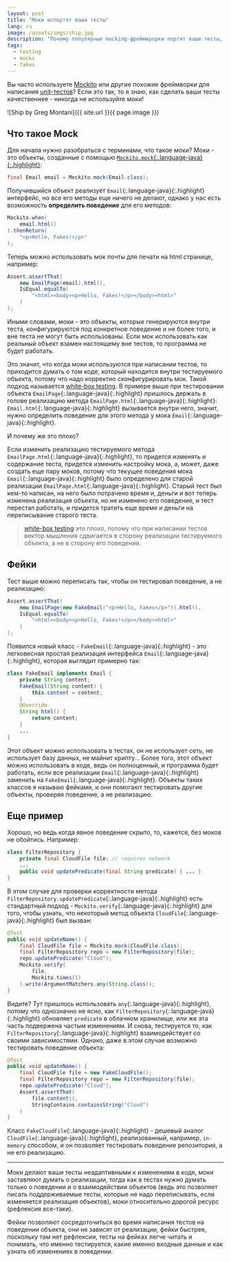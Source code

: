 ```yaml
---
layout: post
title: "Моки испортят ваши тесты"
lang: ru
image: /assets/imgs/ship.jpg
description: "Почему популярные mocking-фреймврорки портят ваши тесты, и как можно писать тесты без моков."
tags: 
  - testing
  - mocks
  - fakes
---
```


Вы часто используете [Mockito](https://site.mockito.org/) или другие похожие фреймворки для написания 
[unit-тестов](https://en.wikipedia.org/wiki/Unit_testing)? Если это так, то я знаю, как сделать ваши тесты качественнее - 
никогда не используйте моки! 

![Ship by Greg Montani]({{ site.url }}{{ page.image }})

<!--more-->

## Что такое Mock
Для начала нужно разобраться с терминами, что такое моки? Моки - это объекты, созданные с помощью 
[`Mockito.mock`{:.language-java}{:.highlight}](https://static.javadoc.io/org.mockito/mockito-core/2.10.0/org/mockito/Mockito.html):
```java
final Email email = Mockito.mock(Email.class);
```
Получившийся объект реализует `Email`{:.language-java}{:.highlight} интерфейс, но все его методы еще ничего не делают, однако у нас есть возможность
**определить поведение** для его методов:
```java
Mockito.when(
    email.html()
).thenReturn(
    "<p>Hello, Fakes!</p>"
);
```
Теперь можно использовать мок почты для печати на html странице, например:
```java
Assert.assertThat(
    new EmailPage(email).html(), 
    IsEqual.equalTo(
        "<html><body><p>Hello, Fakes!</p></body><html>"
    )
);
```

Иными словами, моки - это объекты, которые генерируются внутри теста, конфигурируются под конкретное поведение и не
более того, и вне теста не могут быть использованы. Если мок использовать как реальный объект взамен настоящему вне 
тестов, то программа не будет работать.

Это значит, что когда моки используются при написании тестов, то приходится думать о том коде, который находится внутри
тестируемого объекта, потому что надо корректно сконфигурировать мок. Такой подход называется 
[white-box testing](https://en.wikipedia.org/wiki/White-box_testing). 
В примере выше при тестировании объекта `EmailPage`{:.language-java}{:.highlight} пришлось держать в голове реализацию метода `EmailPage.html`{:.language-java}{:.highlight}: 
`Email.html`{:.language-java}{:.highlight} вызывается внутри него, значит, нужно определить поведение для этого метода у мока `Email`{:.language-java}{:.highlight}.

И почему же это плохо?

Если изменить реализацию тестируемого метода `EmailPage.html`{:.language-java}{:.highlight}, то придется изменять и содержание теста, придется 
изменить настройку мока, а, может, даже создать еще пару моков, потому что текущее поведения мока `Email`{:.language-java}{:.highlight} было 
определено для старой реализации `EmailPage.html`{:.language-java}{:.highlight}. Старый тест был кем-то написан, на него было потрачено время и,
деньги и вот теперь изменена реализация объекта, но не изменено его поведение, и тест перестал работать, и придется
тратить еще время и деньги на переписывание старого теста. 

> [white-box testing](https://en.wikipedia.org/wiki/White-box_testing)
это плохо, потому что при написании тестов вектор мышления сдвигается в сторону реализации тестируемого объекта, а не в 
сторону его поведения.

## Фейки
Тест выше можно переписать так, чтобы он тестировал поведение, а не реализацию:
```java
Assert.assertThat(
    new EmailPage(new FakeEmail("<p>Hello, Fakes</p>")).html(), 
    IsEqual.equalTo(
        "<html><body><p>Hello, Fakes!</p></body><html>"
    )
);
```
Появился новый класс - `FakeEmail`{:.language-java}{:.highlight} - это легковесная простая реализация интерфейса `Email`{:.language-java}{:.highlight}, которая выглядит примерно 
так:
```java
class FakeEmail implements Email {
    private String content;
    FakeEmail(String content) {
        this.content = content;
    }
    @Override
    String html() {
        return content;
    }
    ...
}
```
Этот объект можно использовать в тестах, он не использует сеть, не использует базу данных, не майнит крипту... Более
того, этот объект можно использовать в коде, ведь он полноценный, и программа будет работать, если все реализации 
`Email`{:.language-java}{:.highlight} заменить на `FakeEmail`{:.language-java}{:.highlight}. Объекты таких классов я называю фейками, и они помогают тестировать другие объекты,
проверяя поведение, а не реализацию.

## Еще пример
Хорошо, но ведь когда явное поведение скрыто, то, кажется, без моков не обойтись. Например:
```java
class FilterRepository {
    private final CloudFile file; // requires network
    ...
    public void updatePredicate(final String predicate) { ... }
}
```
В этом случае для проверки корректности метода `FilterRepository.updatePredicate`{:.language-java}{:.highlight} есть стандартный подход - 
`Mockito.verify`{:.language-java}{:.highlight} для того, чтобы узнать, что некоторый метод объекта `CloudFile`{:.language-java}{:.highlight} был вызван:
```java
@Test
public void updateName() {
    final CloudFile file = Mockito.mock(CloudFile.class);
    final FilterRepository repo = new FilterRepository(file);
    repo.updatePredicate("Cloud");
    Mockito.verify(
        file, 
        Mockito.times(1)
    ).write(ArgumentMatchers.any(String.class));
}
```
Видите? Тут пришлось использовать `any`{:.language-java}{:.highlight}, потому что однозначно не ясно, как `FilterRepository`{:.language-java}{:.highlight} обновляет `predicate` в
облачном хранилище, или же эта часть подвержена частым изменениям. И снова, тестируется то, как `FilterRepository`{:.language-java}{:.highlight} 
взаимодействует со своими зависимостями. Однако, даже в этом случае возможно тестировать поведение объекта:
```java
@Test
public void updateName() {
    final CloudFile file = new FakeCloudFile();
    final FilterRepository repo = new FilterRepository(file);
    repo.updatePredicate("Cloud");
    Assert.assertThat(
        file.content(),
        StringContains.containsString("Cloud")
    )
}
```
Класс `FakeCloudFile`{:.language-java}{:.highlight} - дешевый аналог `CloudFile`{:.language-java}{:.highlight}, реализованный, например, `in-memory` способом, и он позволяет 
тестировать поведение репозитория, а не его реализацию.

---
Моки делают ваши тесты неадаптивными к изменениям в коде, моки заставляют думать о 
реализации, тогда как в тестах нужно думать только о поведении и о взаимодействии объектов (ведь это позволяет писать 
поддерживаемые тесты, которые не надо переписывать, если изменяется реализация объектов), моки относительно дорогой 
ресурс (рефлексия все-таки).

Фейки позволяют сосредоточиться во время написания тестов на поведении объекта, они не 
зависят от реализации, фейки быстрее, поскольку там нет рефлексии, тесты на фейках легче читать и понимать, 
что именно тестируется, какие именно входные данные и как узнать об изменениях в поведении. 
